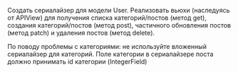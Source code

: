 Создать сериалайзер для модели User.
 Реализовать вьюхи (наследуясь от APIView)
    для получения списка категорий/постов (метод get),
    создания категорий/постов (метод post),
    частичного обновления постов (метод patch)
    и удаления постов (метод delete).

По поводу проблемы с категориями:
не используйте вложенный сериалайзер для категорий.
Поле категории в сериалайзере поста
должно принимать id категории (IntegerField)
